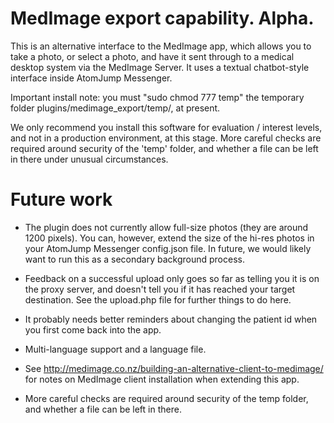 # MedImage export capability. Alpha. 

This is an alternative interface to the MedImage app, which allows you to take a photo, or select a photo, and have it sent through to a medical desktop system via the MedImage Server. It uses a textual chatbot-style interface inside AtomJump Messenger.


Important install note: you must "sudo chmod 777 temp" the temporary folder plugins/medimage_export/temp/, at present.

We only recommend you install this software for evaluation / interest levels, and not in a production environment, at this stage. More careful checks are required around security of the 'temp' folder, and whether a file can be left in there under unusual circumstances.


# Future work

* The plugin does not currently allow full-size photos (they are around 1200 pixels). You can, however, extend the size of the hi-res photos in your AtomJump Messenger config.json file. In future, we would likely want to run this as a secondary background process.

* Feedback on a successful upload only goes so far as telling you it is on the proxy server, and doesn't tell you if it has reached your target destination. See the upload.php file for further things to do here.

* It probably needs better reminders about changing the patient id when you first come back into the app.

* Multi-language support and a language file.

* See http://medimage.co.nz/building-an-alternative-client-to-medimage/ for notes on MedImage client installation when extending this app.

* More careful checks are required around security of the temp folder, and whether a file can be left in there.
